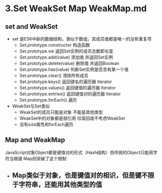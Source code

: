 # 3.Set WeakSet Map WeakMap.md
## set and WeakSet
- set 是ES6中新的数据结构，类似于数组，其成员值都是唯一的没有重复项
    - Set.prototype.constructor 构造函数
    - Set.prototype.sie 返回Set实例的成员总数即长度
    - Set.prototype.add(value) 添加值 并返回Set实例
    - Set.prototype.delete(value) 删除值 并返回Boolean
    - Set.prototype.has(value) 判断Set实例是否含有某一个值
    - Set.prototype.clear() 清除所有成员
    - Set.prototype.keys() 返回键名的遍历器 Iterator
    - Set.prototype.values() 返回键值的遍历器 Iterator
    - Set.prototype.entries() 返回键值对的遍历器 Iterator
    - Set.prototype.forEach() 遍历
- WeakSet与Set类似
    - WeakSet的成员只能是对象 不能是其他类型
    - WeakSet中的对象都是弱引用 垃圾回收不考虑WeakSet
    - 没有size属性和forEach遍历

## Map and WeakMap
JavaScript对象Object都是键值对的形式（Hash结构）但传统的Object只能用字符当做键 Map则突破了这个限制
- Map类似于对象，也是键值对的相识，但是键不限于字符串，还能用其他类型的值
    - 